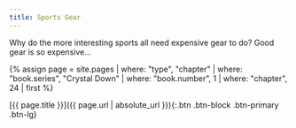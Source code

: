```yaml
---
title: Sports Gear
---
```

Why do the more interesting sports all need expensive gear to do? Good gear is so expensive…

{% assign page = site.pages
  | where: "type", "chapter"
  | where: "book.series", "Crystal Down"
  | where: "book.number", 1
  | where: "chapter", 24
  | first %}

[{{ page.title }}]({{ page.url | absolute_url }}){:.btn .btn-block .btn-primary .btn-lg}
<!--more-->
